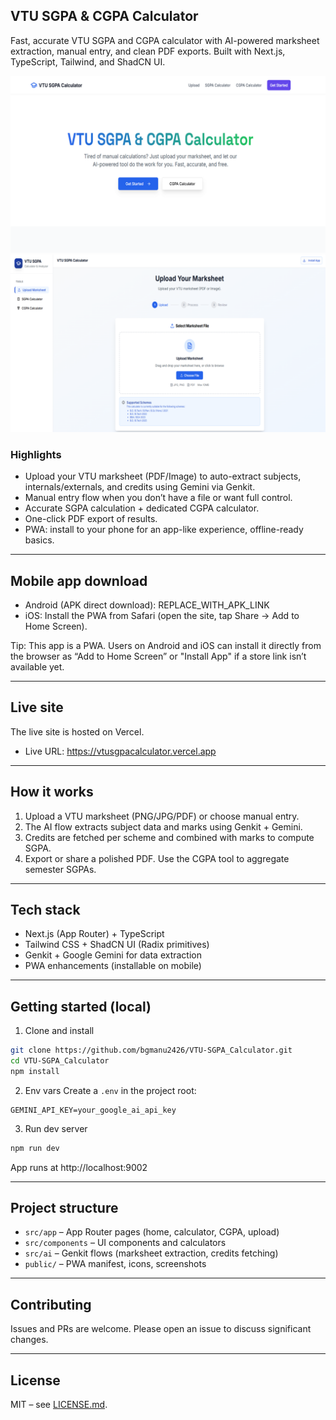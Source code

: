 ## VTU SGPA & CGPA Calculator

Fast, accurate VTU SGPA and CGPA calculator with AI-powered marksheet extraction, manual entry, and clean PDF exports. Built with Next.js, TypeScript, Tailwind, and ShadCN UI.

![Home – wide](public/screenshots/screenshot-wide-home.png)
![Upload – wide](public/screenshots/screenshot-wide-upload.png)

### Highlights
- Upload your VTU marksheet (PDF/Image) to auto-extract subjects, internals/externals, and credits using Gemini via Genkit.
- Manual entry flow when you don’t have a file or want full control.
- Accurate SGPA calculation + dedicated CGPA calculator.
- One-click PDF export of results.
- PWA: install to your phone for an app-like experience, offline-ready basics.

---

## Mobile app download

- Android (APK direct download): REPLACE_WITH_APK_LINK
- iOS: Install the PWA from Safari (open the site, tap Share → Add to Home Screen).

Tip: This app is a PWA. Users on Android and iOS can install it directly from the browser as “Add to Home Screen” or "Install App" if a store link isn’t available yet.

---

## Live site

The live site is hosted on Vercel.

- Live URL: https://vtusgpacalculator.vercel.app

---

## How it works
1. Upload a VTU marksheet (PNG/JPG/PDF) or choose manual entry.
2. The AI flow extracts subject data and marks using Genkit + Gemini.
3. Credits are fetched per scheme and combined with marks to compute SGPA.
4. Export or share a polished PDF. Use the CGPA tool to aggregate semester SGPAs.

---

## Tech stack
- Next.js (App Router) + TypeScript
- Tailwind CSS + ShadCN UI (Radix primitives)
- Genkit + Google Gemini for data extraction
- PWA enhancements (installable on mobile)

---

## Getting started (local)

1) Clone and install
```bash
git clone https://github.com/bgmanu2426/VTU-SGPA_Calculator.git
cd VTU-SGPA_Calculator
npm install
```

2) Env vars
Create a `.env` in the project root:
```
GEMINI_API_KEY=your_google_ai_api_key
```

3) Run dev server
```bash
npm run dev
```
App runs at http://localhost:9002

---

## Project structure
- `src/app` – App Router pages (home, calculator, CGPA, upload)
- `src/components` – UI components and calculators
- `src/ai` – Genkit flows (marksheet extraction, credits fetching)
- `public/` – PWA manifest, icons, screenshots

---

## Contributing
Issues and PRs are welcome. Please open an issue to discuss significant changes.

---

## License
MIT – see [LICENSE.md](LICENSE.md).
